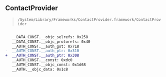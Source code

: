 ## ContactProvider

> `/System/Library/Frameworks/ContactProvider.framework/ContactProvider`

```diff

   __DATA_CONST.__objc_selrefs: 0x258
   __DATA_CONST.__objc_protorefs: 0x40
   __AUTH_CONST.__auth_got: 0x718
-  __AUTH_CONST.__auth_ptr: 0x310
+  __AUTH_CONST.__auth_ptr: 0x308
   __AUTH_CONST.__const: 0xdc0
   __AUTH_CONST.__objc_const: 0x1d68
   __AUTH.__objc_data: 0x1c8

```
